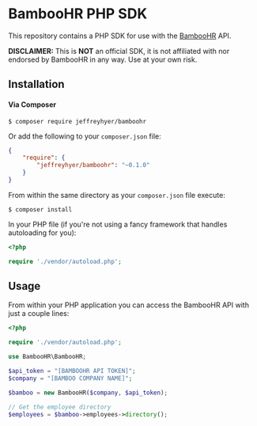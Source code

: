 # BambooHR PHP SDK

This repository contains a PHP SDK for use with the
[BambooHR](https://bamboohr.com/) API.

**DISCLAIMER:** This is **NOT** an official SDK, it is not affiliated with nor
endorsed by BambooHR in any way. Use at your own risk.


## Installation

#### Via Composer

```shell
$ composer require jeffreyhyer/bamboohr
```

Or add the following to your `composer.json` file:
```json
{
    "require": {
        "jeffreyhyer/bamboohr": "~0.1.0"
    }
}
```

From within the same directory as your `composer.json` file execute:

```shell
$ composer install
```

In your PHP file (if you're not using a fancy framework that handles autoloading
for you):

```php
<?php

require './vendor/autoload.php';
```


## Usage

From within your PHP application you can access the BambooHR API with just a
couple lines:

```php
<?php

require './vendor/autoload.php';

use BambooHR\BambooHR;

$api_token = "[BAMBOOHR API TOKEN]";
$company = "[BAMBOO COMPANY NAME]";

$bamboo = new BambooHR($company, $api_token);

// Get the employee directory
$employees = $bamboo->employees->directory();
```